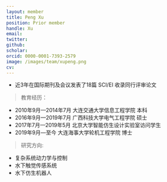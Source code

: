 ```yaml
---
layout: member
title: Peng Xu
position: Prior member
handle: Xu
email: 
twitter: 
github: 
scholar:
orcid: 0000-0001-7393-2579
image: /images/team/xupeng.png
cv: 
---
```



- 近3年在国际期刊及会议发表了18篇 SCI/EI 收录同行评审论文

> 教育经历：

- 2010年9月—2014年7月 大连交通大学信息工程学院 本科
- 2016年9月—2019年7月 广西科技大学电气工程学院 硕士
- 2017年7月—2019年5月 北京大学智能仿生设计实验室访问学生
- 2019年9月—至今 大连海事大学轮机工程学院 博士

> 研究方向:

- 复杂系统动力学与控制
- 水下触觉传感系统
- 水下仿生机器人